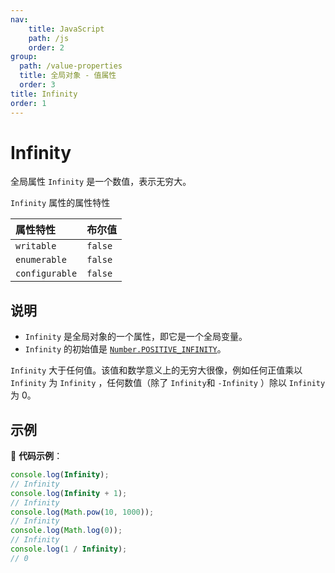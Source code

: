 ```yaml
---
nav:
    title: JavaScript
    path: /js
    order: 2
group:
  path: /value-properties
  title: 全局对象 - 值属性
  order: 3
title: Infinity
order: 1
---
```


# Infinity

全局属性 `Infinity` 是一个数值，表示无穷大。

`Infinity` 属性的属性特性

| 属性特性       | 布尔值  |
| :------------- | :------ |
| `writable`     | `false` |
| `enumerable`   | `false` |
| `configurable` | `false` |

## 说明

- `Infinity` 是全局对象的一个属性，即它是一个全局变量。
- `Infinity` 的初始值是 [`Number.POSITIVE_INFINITY`](https://developer.mozilla.org/zh-CN/docs/Web/JavaScript/Reference/Global_Objects/Number/POSITIVE_INFINITY)。

`Infinity` 大于任何值。该值和数学意义上的无穷大很像，例如任何正值乘以 `Infinity` 为 `Infinity` ，任何数值（除了 `Infinity`和 `-Infinity` ）除以 `Infinity` 为 0。

## 示例

🌰 **代码示例**：

```js
console.log(Infinity);
// Infinity
console.log(Infinity + 1);
// Infinity
console.log(Math.pow(10, 1000));
// Infinity
console.log(Math.log(0));
// Infinity
console.log(1 / Infinity);
// 0
```
